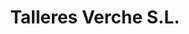 ---
title: "Talleres Verche S.L."
url: /borriana-burriana/talleres-verche-s-l/
shop: reparación de automóviles
---